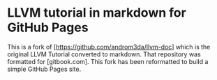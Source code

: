 # LLVM tutorial in markdown for GitHub Pages

This is a fork of [https://github.com/androm3da/llvm-doc] which is the original LLVM Tutorial converted to markdown. That repository was formatted for [gitbook.com]. This fork has been reformatted to build a simple GitHub Pages site.




